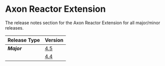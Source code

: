 # Axon Reactor Extension

The release notes section for the Axon Reactor Extension for all major/minor releases.

| Release Type | Version |
| :--- | :--- |
| _**Major**_ | [4.5](rn-reactor-major-releases.md#release-4-5) |
|  | [4.4](rn-reactor-major-releases.md#release-4-4) |
